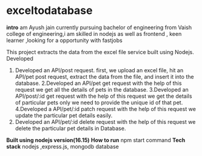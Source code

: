 # exceltodatabase


**intro**
am Ayush jain currently pursuing bachelor of engineering from Vaish college of engineering,i am skilled in nodejs as well as frontend , keen learner ,looking for a opportunity with fastjobs


This project extracts the data from the excel file service built using 	Nodejs. Developed 
1. Developed an API/post request. first, we upload an excel file, hit an API/pet post request, extract the data from the file, and insert it into the database.
2.Developed an API/pet get request  with the help of this request we get all the details of pets in the database.
3.Developed an API/post/:id  get request with the help of this request we get the details of particular pets only we need to provide the  unique id of that pet.
4.Developed a API/pet/:id  patch request  with the help of this request we update the particular pet details easily.
5. Developed an API/pet/:id  delete request with the help of this request we delete the  particular pet details in Database.

  **Built using nodejs  version(16.15)**
  **How to run**   npm start command
  **Tech stack**     nodejs ,express.js, mongodb database

